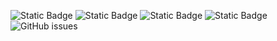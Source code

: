![Static Badge](https://img.shields.io/badge/blacklists-60-000000) ![Static Badge](https://img.shields.io/badge/blacklisted-2924243-cc0000) ![Static Badge](https://img.shields.io/badge/whitelisted-2242-00CC00) ![Static Badge](https://img.shields.io/badge/streaming_blacklist-28106-000000) ![GitHub issues](https://img.shields.io/github/issues/fabriziosalmi/blacklists)
